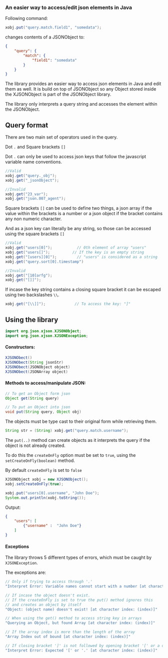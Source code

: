### An easier way to access/edit json elements in Java

Following command:
```java
xobj.put("query.match.field1", "somedata");
```
changes contents of a JSONObject to:
```json
{
    "query": {
        "match": {
            "field1": "somedata"
        } 
    }
}
```

The library provides an easier way to access json elements in Java and edit them as well. It is build on top of JSONObject so any Object stored inside the XJSONObject is part of the JSONObject library. 

The library only interprets a query string and accesses the element within the JSONObject.

## Query format

There are two main set of operators used in the query. 

Dot `.` and Square brackets `[]`

Dot `.` can only be used to access json keys that follow the javascript variable name conventions.

```java
//Valid
xobj.get("query._obj");
xobj.get("_jsonObject");

//Invalid
xobj.get("23_var");
xobj.get("json.007_agent");
```

Square brackets `[]` can be used to define two things, a json array if the value within the brackets is a number or a json object if the bracket contains any non numeric character.

And as a json key can literally be any string, so those can be accessed using the square brackets `[]`

```java
//Valid
xobj.get("users[0]");           // 0th element of array "users"
xobj.get("users[]");          // If the key is an empty string
xobj.get("[users][0]");         // "users" is considered as a string
xobj.get("query.sort[0].timestamp")

//Invalid
xobj.get("[10]arfg");
xobj.get("[]]");
```

If incase the key string contains a closing square bracket it can be escaped using two backslashes `\\`.
```java
xobj.get("[\\]]");             // To access the key: "]"
```

## Using the library
```java
import org.json.xjson.XJSONObject;
import org.json.xjson.XJSONException;
```

#### Constructors:
```java
XJSONObect()
XJSONObect(String jsonStr)
XJSONObect(JSONObject object)
XJSONObect(JSONArray object)
```

#### Methods to access/manipulate JSON:
```java
// To get an Object form json
Object get(String query)

// To put an Object into json
void put(String query, Object obj)
```

The objects must be type cast to their original form while retrieving them.
```java
String str = (String) xobj.get("query.match.username");
```

The `put(..)` method can create objects as it interprets the query if the object is not already created. 

To do this the `createOnFly` option must be set to `true`, using the `setCreateOnFly(boolean)` method. 

By default `createOnFly` is set to `false`
```java
XJSONObject xobj = new XJSONObject();
xobj.setCreateOnFly(true);

xobj.put("users[0].username", "John Doe");
System.out.println(xobj.toString());
```
Output:
```json
{
    "users": [
        {"username" :  "John Doe"}
    ]
}
```

#### Exceptions

The library throws 5 different types of errors, which must be caught by `XJSONException`.

The exceptions are:
```java
// Only if trying to access through '.'
"Interpret Error: Variable names cannot start with a number [at character index: (index)]"

// If incase the object doesn't exist. 
// If the createOnFly is set to true the put() method ignores this 
// and creates an object by itself
"Object: (object name) doesn't exist! [at character index: (index)]"

// When using the get() method to access string key in arrays
"Querying an Object, but found Array [at character index: (index)]"

// If the array index is more than the length of the array
"Array Index out of bound [at character index: (index)]"

// If closing bracket ']' is not followed by opening bracket '[' or a dot '.'
"Interpret Error: Expected '[' or '.' [at character index: (index)]"
```
